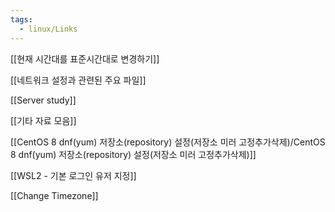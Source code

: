 ```yaml
---
tags:
  - linux/Links
---
```

[[현재 시간대를 표준시간대로 변경하기]]

[[네트워크 설정과 관련된 주요 파일]]

[[Server study]]

[[기타 자료 모음]]

[[CentOS 8 dnf(yum) 저장소(repository) 설정(저장소 미러 고정추가삭제)/CentOS 8 dnf(yum) 저장소(repository) 설정(저장소 미러 고정추가삭제)]]

[[WSL2 - 기본 로그인 유저 지정]]

[[Change Timezone]]